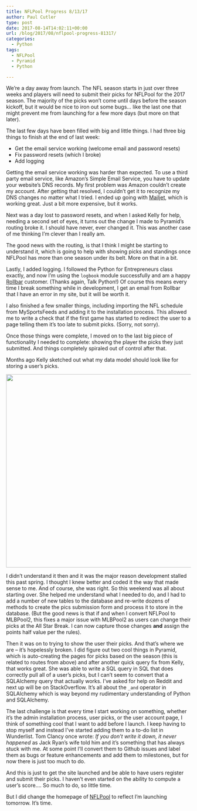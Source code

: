 ```yaml
---
title: NFLPool Progress 8/13/17
author: Paul Cutler
type: post
date: 2017-08-14T14:02:11+00:00
url: /blog/2017/08/nflpool-progress-81317/
categories:
  - Python
tags:
  - NFLPool
  - Pyramid
  - Python

---
```

We’re a day away from launch. The NFL season starts in just over three weeks and players will need to submit their picks for NFLPool for the 2017 season. The majority of the picks won’t come until days before the season kickoff, but it would be nice to iron out some bugs… like the last one that might prevent me from launching for a few more days (but more on that later).

The last few days have been filled with big and little things. I had three big things to finish at the end of last week:

  * Get the email service working (welcome email and password resets)
  * Fix password resets (which I broke)
  * Add logging

Getting the email service working was harder than expected. To use a third party email service, like Amazon’s Simple Email Service, you have to update your website’s DNS records. My first problem was Amazon couldn’t create my account. After getting that resolved, I couldn’t get it to recognize my DNS changes no matter what I tried. I ended up going with [Mailjet][1], which is working great. Just a bit more expensive, but it works.

Next was a day lost to password resets, and when I asked Kelly for help, needing a second set of eyes, it turns out the change I made to Pyramid’s routing broke it. I should have never, ever changed it. This was another case of me thinking I’m clever than I really am.

The good news with the routing, is that I think I might be starting to understand it, which is going to help with showing picks and standings once NFLPool has more than one season under its belt. More on that in a bit.

Lastly, I added logging. I followed the Python for Entrepreneurs class exactly, and now I’m using the ```logbook``` module successfully and am a happy [Rollbar][2] customer. (Thanks again, Talk Python!) Of course this means every time I break something while in development, I get an email from Rollbar that I have an error in my site, but it will be worth it.

I also finished a few smaller things, including importing the NFL schedule from MySportsFeeds and adding it to the installation process. This allowed me to write a check that if the first game has started to redirect the user to a page telling them it’s too late to submit picks. (Sorry, not sorry).

Once those things were complete, I moved on to the last big piece of functionality I needed to complete: showing the player the picks they just submitted. And things completely spiraled out of control after that.

Months ago Kelly sketched out what my data model should look like for storing a user’s picks.

<img class="alignnone size-full wp-image-6743" src="https://i2.wp.com/paulcutler.org/blog/wp-content/uploads/2017/08/2017-08-14-08.12.13.jpg?resize=700%2C525&#038;ssl=1" width="700" height="525" data-recalc-dims="1" />

I didn’t understand it then and it was the major reason development stalled this past spring. I thought I knew better and coded it the way that made sense to me. And of course, she was right. So this weekend was all about starting over. She helped me understand what I needed to do, and I had to add a number of new tables to the database and re-write dozens of methods to create the pics submission form and process it to store in the database. (But the good news is that if and when I convert NFLPool to MLBPool2, this fixes a major issue with MLBPool2 as users can change their picks at the All Star Break. I can now capture those changes **and** assign the points half value per the rules).

Then it was on to trying to show the user their picks. And that’s where we are &#8211; it’s hopelessly broken. I did figure out two cool things in Pyramid, which is auto-creating the pages for picks based on the season (this is related to routes from above) and after another quick query fix from Kelly, that works great. She was able to write a SQL query in SQL that does correctly pull all of a user’s picks, but I can’t seem to convert that a SQLAlchemy query that actually works. I’ve asked for help on Reddit and next up will be on StackOverflow. It’s all about the ```_and``` operator in SQLAlchemy which is way beyond my rudimentary understanding of Python and SQLAlchemy.

The last challenge is that every time I start working on something, whether it’s the admin installation process, user picks, or the user account page, I think of something cool that I want to add before I launch. I keep having to stop myself and instead I’ve started adding them to a to-do list in Wunderlist. Tom Clancy once wrote: _If you don’t write it down, it never happened_ as Jack Ryan’s wife told him and it’s something that has always stuck with me. At some point I’ll convert them to Github issues and label them as bugs or feature enhancements and add them to milestones, but for now there is just too much to do.

And this is just to get the site launched and be able to have users register and submit their picks. I haven’t even started on the ability to compute a user’s score…. So much to do, so little time.

But I did change the homepage of [NFLPool][3] to reflect I’m launching tomorrow. It’s time.

 [1]: https://www.mailjet.com/
 [2]: https://www.rollbar.com
 [3]: https://nflpool.xyz